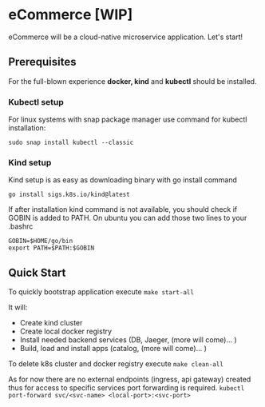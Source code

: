 # eCommerce [WIP]

eCommerce will be a cloud-native microservice application. Let's start!

## Prerequisites

For the full-blown experience <b>docker, kind</b> and <b> kubectl</b> should be installed.

### Kubectl setup
For linux systems with snap package manager use command for kubectl installation:
```shell
sudo snap install kubectl --classic
```

### Kind setup
Kind setup is as easy as downloading binary with go install command
```shell
go install sigs.k8s.io/kind@latest
```
If after installation kind command is not available, you should check if GOBIN is 
added to PATH. On ubuntu you can add those two lines to your .bashrc
```
GOBIN=$HOME/go/bin
export PATH=$PATH:$GOBIN
```

## Quick Start
To quickly bootstrap application execute ```make start-all ```

It will:
  * Create kind cluster
  * Create local docker registry
  * Install needed backend services (DB, Jaeger, (more will come)... )
  * Build, load and install apps (catalog, (more will come)... ) 

To delete k8s cluster and docker registry execute ```make clean-all```

As for now there are no external endpoints (ingress, api gateway) created thus for access to specific 
services port forwarding is required. ```kubectl port-forward svc/<svc-name> <local-port>:<svc-port>```
